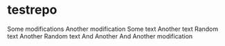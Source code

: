 # testrepo
Some modifications
Another modification
Some text
Another text
Random text
Another Random text
And Another
And Another modification

